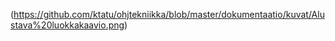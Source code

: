 (https://github.com/ktatu/ohjtekniikka/blob/master/dokumentaatio/kuvat/Alustava%20luokkakaavio.png)

